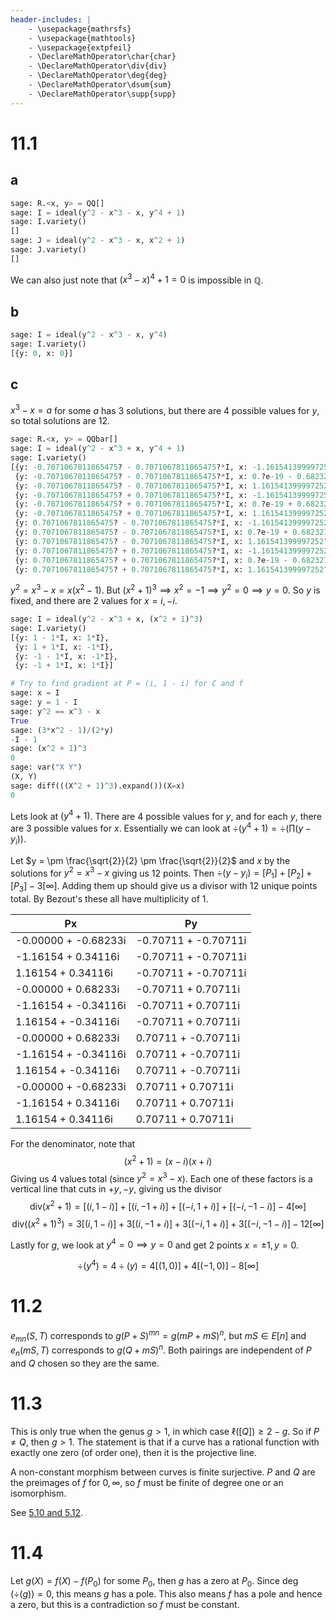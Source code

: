 ```yaml
---
header-includes: |
    - \usepackage{mathrsfs}
    - \usepackage{mathtools}
    - \usepackage{extpfeil}
    - \DeclareMathOperator\char{char}
    - \DeclareMathOperator\div{div}
    - \DeclareMathOperator\deg{deg}
    - \DeclareMathOperator\dsum{sum}
    - \DeclareMathOperator\supp{supp}
---
```


# 11.1

## a

```python
sage: R.<x, y> = QQ[]
sage: I = ideal(y^2 - x^3 - x, y^4 + 1)
sage: I.variety()
[]
sage: J = ideal(y^2 - x^3 - x, x^2 + 1)
sage: J.variety()
[]
```

We can also just note that $(x^3 - x)^4 + 1 = 0$ is impossible in $\mathbb{Q}$.

## b

```python
sage: I = ideal(y^2 - x^3 - x, y^4)
sage: I.variety()
[{y: 0, x: 0}]
```

## c

$x^3 - x = a$ for some $a$ has 3 solutions, but there are 4 possible values for $y$, so total solutions
are 12.

```python
sage: R.<x, y> = QQbar[]
sage: I = ideal(y^2 - x^3 + x, y^4 + 1)
sage: I.variety()
[{y: -0.7071067811865475? - 0.7071067811865475?*I, x: -1.161541399997252? + 0.3411639019140097?*I},
 {y: -0.7071067811865475? - 0.7071067811865475?*I, x: 0.?e-19 - 0.6823278038280193?*I},
 {y: -0.7071067811865475? - 0.7071067811865475?*I, x: 1.161541399997252? + 0.3411639019140097?*I},
 {y: -0.7071067811865475? + 0.7071067811865475?*I, x: -1.161541399997252? - 0.3411639019140097?*I},
 {y: -0.7071067811865475? + 0.7071067811865475?*I, x: 0.?e-19 + 0.6823278038280193?*I},
 {y: -0.7071067811865475? + 0.7071067811865475?*I, x: 1.161541399997252? - 0.3411639019140097?*I},
 {y: 0.7071067811865475? - 0.7071067811865475?*I, x: -1.161541399997252? - 0.3411639019140097?*I},
 {y: 0.7071067811865475? - 0.7071067811865475?*I, x: 0.?e-19 + 0.6823278038280193?*I},
 {y: 0.7071067811865475? - 0.7071067811865475?*I, x: 1.161541399997252? - 0.3411639019140097?*I},
 {y: 0.7071067811865475? + 0.7071067811865475?*I, x: -1.161541399997252? + 0.3411639019140097?*I},
 {y: 0.7071067811865475? + 0.7071067811865475?*I, x: 0.?e-19 - 0.6823278038280193?*I},
 {y: 0.7071067811865475? + 0.7071067811865475?*I, x: 1.161541399997252? + 0.3411639019140097?*I}]
```

$y^2 = x^3 - x = x(x^2 - 1)$. But $(x^2 + 1)^3 \implies x^2 = -1 \implies y^2 = 0 \implies y = 0$.
So $y$ is fixed, and there are 2 values for $x = i, -i$.

```python
sage: I = ideal(y^2 - x^3 + x, (x^2 + 1)^3)
sage: I.variety()
[{y: 1 - 1*I, x: 1*I},
 {y: 1 + 1*I, x: -1*I},
 {y: -1 - 1*I, x: -1*I},
 {y: -1 + 1*I, x: 1*I}]
```

```python
# Try to find gradient at P = (i, 1 - i) for C and f
sage: x = I
sage: y = 1 - I
sage: y^2 == x^3 - x
True
sage: (3*x^2 - 1)/(2*y)
-I - 1
sage: (x^2 + 1)^3
0
sage: var("X Y")
(X, Y)
sage: diff(((X^2 + 1)^3).expand())(X=x)
0
```

Lets look at $(y^4 + 1)$. There are 4 possible values for $y$, and for each $y$, there are 3 possible
values for $x$. Essentially we can look at $\div{(y^4 + 1)} = \div{(\prod (y - y_i))}$.

Let $y = \pm \frac{\sqrt{2}}{2} \pm \frac{\sqrt{2}}{2}$ and $x$ by the solutions for $y^2 = x^3 - x$ giving us 12 points. Then $\div{(y - y_i)} = [P_1] + [P_2] + [P_3] - 3[\infty]$. Adding them up should give us a divisor with 12 unique points total.
By Bezout's these all have multiplicity of 1.

|         Px         |         Py         |
|--------------------|--------------------|
|-0.00000 + -0.68233i|-0.70711 + -0.70711i|
| -1.16154 + 0.34116i|-0.70711 + -0.70711i|
| 1.16154 + 0.34116i |-0.70711 + -0.70711i|
| -0.00000 + 0.68233i| -0.70711 + 0.70711i|
|-1.16154 + -0.34116i| -0.70711 + 0.70711i|
| 1.16154 + -0.34116i| -0.70711 + 0.70711i|
| -0.00000 + 0.68233i| 0.70711 + -0.70711i|
|-1.16154 + -0.34116i| 0.70711 + -0.70711i|
| 1.16154 + -0.34116i| 0.70711 + -0.70711i|
|-0.00000 + -0.68233i| 0.70711 + 0.70711i |
| -1.16154 + 0.34116i| 0.70711 + 0.70711i |
| 1.16154 + 0.34116i | 0.70711 + 0.70711i |

For the denominator, note that
$$(x^2 + 1) = (x - i)(x + i)$$
Giving us 4 values total (since $y^2 = x^3 - x$). Each one of these factors is a vertical line
that cuts in $+y, -y$, giving us the divisor
$$\textrm{div}(x^2 + 1) = [(i, 1 - i)] + [(i, -1 + i)] + [(-i, 1 + i)] + [(-i, -1 - i)] - 4[\infty]$$
$$\textrm{div}((x^2 + 1)^3) = 3[(i, 1 - i)] + 3[(i, -1 + i)] + 3[(-i, 1 + i)] + 3[(-i, -1 - i)] - 12[\infty]$$

Lastly for $g$, we look at $y^4 = 0 \implies y = 0$ and get 2 points $x = \pm 1, y = 0$.

$$\div(y^4) = 4 \div(y) = 4[(1, 0)] + 4[(-1, 0)] - 8[\infty]$$

# 11.2

$e_{mn}(S, T)$ corresponds to $g(P + S)^{mn} = g(mP + mS)^n$, but $mS \in E[n]$ and
$e_n(mS, T)$ corresponds to $g(Q + mS)^n$. Both pairings are independent of $P$ and $Q$ chosen
so they are the same.

# 11.3

This is only true when the genus $g > 1$, in which case $\ell([Q]) \geq 2 - g$. So if $P \neq Q$, then $g > 1$. The statement is that if a curve has a rational function with exactly one zero (of order one), then it is the projective line. 

A non-constant morphism between curves is finite surjective. $P$ and $Q$ are the preimages of $f$ for $0, \infty$, so $f$ must be finite of degree one or an isomorphism.

See [5.10 and 5.12](https://math.mit.edu/classes/18.783/2017/LectureNotes5.pdf).

# 11.4

Let $g(X) = f(X) - f(P_0)$ for some $P_0$, then $g$ has a zero at $P_0$.
Since $\deg(\div(g)) = 0$, this means $g$ has a pole. This also means $f$
has a pole and hence a zero, but this is a contradiction so $f$ must be constant.

